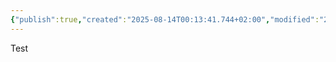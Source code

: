 ```yaml
---
{"publish":true,"created":"2025-08-14T00:13:41.744+02:00","modified":"2025-08-14T00:37:11.337+02:00","cssclasses":""}
---
```


Test